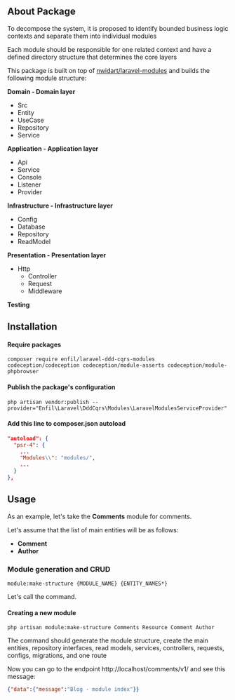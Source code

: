 ## About Package
To decompose the system, it is proposed to identify bounded business logic contexts and separate them into individual modules

Each module should be responsible for one related context and have a defined directory structure that determines the core layers

This package is built on top of [nwidart/laravel-modules](https://github.com/nWidart/laravel-modules) and builds the following module structure:

**Domain - Domain layer**

* Src
* Entity
* UseCase
* Repository
* Service

**Application - Application layer**

* Api
* Service
* Console
* Listener
* Provider

**Infrastructure - Infrastructure layer**

* Config
* Database
* Repository
* ReadModel

**Presentation - Presentation layer**

* Http
  * Controller
  * Request
  * Middleware

**Testing**

## Installation

#### Require packages
```shell
composer require enfil/laravel-ddd-cqrs-modules codeception/codeception codeception/module-asserts codeception/module-phpbrowser
```
#### Publish the package's configuration

```shell
php artisan vendor:publish --provider="Enfil\Laravel\DddCqrs\Modules\LaravelModulesServiceProvider"
```

#### Add this line to composer.json autoload
```json
"autoload": {
  "psr-4": {
    ...
    "Modules\\": "modules/",
    ...
  }
},
```

## Usage

As an example, let's take the **Comments** module for comments.

Let's assume that the list of main entities will be as follows:

* **Comment**
* **Author**

### Module generation and CRUD
```shell
module:make-structure {MODULE_NAME} {ENTITY_NAMES*}
```

Let's call the command.

#### Creating a new module
```shell
php artisan module:make-structure Comments Resource Comment Author
```
The command should generate the module structure, create the main entities, repository interfaces, read models, services, controllers, requests, configs, migrations, and one route

Now you can go to the endpoint http://localhost/comments/v1/ and see this message:

```json
{"data":{"message":"Blog - module index"}}
```
